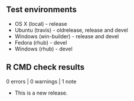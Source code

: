 ## Test environments

* OS X (local) - release
* Ubuntu (travis) - oldrelease, release and devel
* Windows (win-builder) - release and devel
* Fedora (rhub) - devel
* Windows (rhub) - devel 

## R CMD check results

0 errors | 0 warnings | 1 note

* This is a new release.

